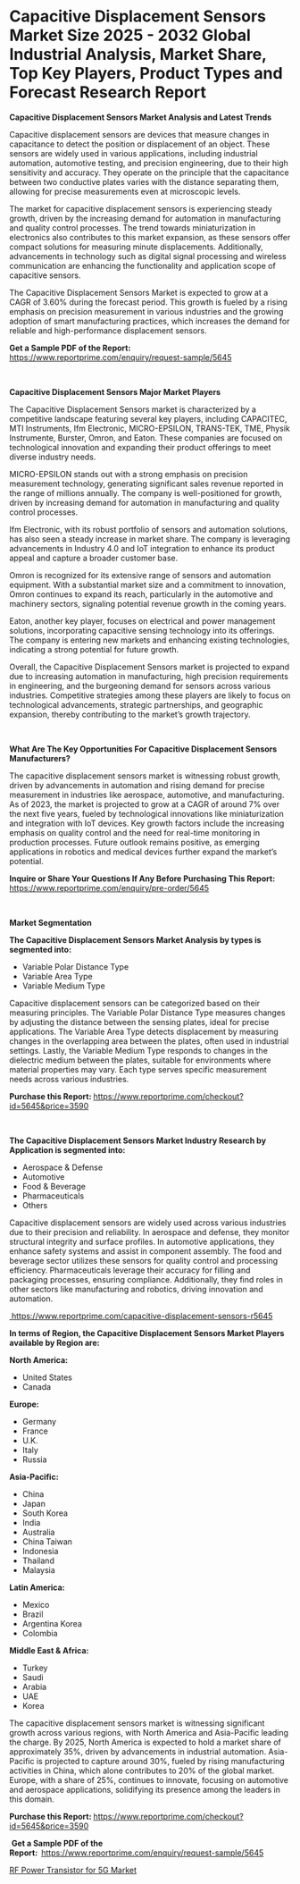 <p><h1>Capacitive Displacement Sensors Market Size 2025 - 2032 Global Industrial Analysis, Market Share, Top Key Players, Product Types and Forecast Research Report</h1></p><p><strong>Capacitive Displacement Sensors Market Analysis and Latest Trends</strong></p>
<p><p>Capacitive displacement sensors are devices that measure changes in capacitance to detect the position or displacement of an object. These sensors are widely used in various applications, including industrial automation, automotive testing, and precision engineering, due to their high sensitivity and accuracy. They operate on the principle that the capacitance between two conductive plates varies with the distance separating them, allowing for precise measurements even at microscopic levels.</p><p>The market for capacitive displacement sensors is experiencing steady growth, driven by the increasing demand for automation in manufacturing and quality control processes. The trend towards miniaturization in electronics also contributes to this market expansion, as these sensors offer compact solutions for measuring minute displacements. Additionally, advancements in technology such as digital signal processing and wireless communication are enhancing the functionality and application scope of capacitive sensors.</p><p>The Capacitive Displacement Sensors Market is expected to grow at a CAGR of 3.60% during the forecast period. This growth is fueled by a rising emphasis on precision measurement in various industries and the growing adoption of smart manufacturing practices, which increases the demand for reliable and high-performance displacement sensors.</p></p>
<p><strong>Get a Sample PDF of the Report:&nbsp;</strong> <a href="https://www.reportprime.com/enquiry/request-sample/5645?utm_campaign=3041&utm_medium=2&utm_source=Github&utm_content=ia&utm_term=19032025&utm_id=capacitive-displacement-sensors">https://www.reportprime.com/enquiry/request-sample/5645</a></p>
<p>&nbsp;</p>
<p><strong>Capacitive Displacement Sensors Major Market Players</strong></p>
<p><p>The Capacitive Displacement Sensors market is characterized by a competitive landscape featuring several key players, including CAPACITEC, MTI Instruments, Ifm Electronic, MICRO-EPSILON, TRANS-TEK, TME, Physik Instrumente, Burster, Omron, and Eaton. These companies are focused on technological innovation and expanding their product offerings to meet diverse industry needs.</p><p>MICRO-EPSILON stands out with a strong emphasis on precision measurement technology, generating significant sales revenue reported in the range of millions annually. The company is well-positioned for growth, driven by increasing demand for automation in manufacturing and quality control processes.</p><p>Ifm Electronic, with its robust portfolio of sensors and automation solutions, has also seen a steady increase in market share. The company is leveraging advancements in Industry 4.0 and IoT integration to enhance its product appeal and capture a broader customer base.</p><p>Omron is recognized for its extensive range of sensors and automation equipment. With a substantial market size and a commitment to innovation, Omron continues to expand its reach, particularly in the automotive and machinery sectors, signaling potential revenue growth in the coming years.</p><p>Eaton, another key player, focuses on electrical and power management solutions, incorporating capacitive sensing technology into its offerings. The company is entering new markets and enhancing existing technologies, indicating a strong potential for future growth.</p><p>Overall, the Capacitive Displacement Sensors market is projected to expand due to increasing automation in manufacturing, high precision requirements in engineering, and the burgeoning demand for sensors across various industries. Competitive strategies among these players are likely to focus on technological advancements, strategic partnerships, and geographic expansion, thereby contributing to the market’s growth trajectory.</p></p>
<p>&nbsp;</p>
<p><strong>What Are The Key Opportunities For Capacitive Displacement Sensors Manufacturers?</strong></p>
<p><p>The capacitive displacement sensors market is witnessing robust growth, driven by advancements in automation and rising demand for precise measurement in industries like aerospace, automotive, and manufacturing. As of 2023, the market is projected to grow at a CAGR of around 7% over the next five years, fueled by technological innovations like miniaturization and integration with IoT devices. Key growth factors include the increasing emphasis on quality control and the need for real-time monitoring in production processes. Future outlook remains positive, as emerging applications in robotics and medical devices further expand the market’s potential.</p></p>
<p><strong>Inquire or Share Your Questions If Any Before Purchasing This Report:</strong> <a href="https://www.reportprime.com/enquiry/pre-order/5645?utm_campaign=3041&utm_medium=2&utm_source=Github&utm_content=ia&utm_term=19032025&utm_id=capacitive-displacement-sensors">https://www.reportprime.com/enquiry/pre-order/5645</a></p>
<p>&nbsp;</p>
<p><strong>Market Segmentation</strong></p>
<p><strong>The Capacitive Displacement Sensors Market Analysis by types is segmented into:</strong></p>
<p><ul><li>Variable Polar Distance Type</li><li>Variable Area Type</li><li>Variable Medium Type</li></ul></p>
<p><p>Capacitive displacement sensors can be categorized based on their measuring principles. The Variable Polar Distance Type measures changes by adjusting the distance between the sensing plates, ideal for precise applications. The Variable Area Type detects displacement by measuring changes in the overlapping area between the plates, often used in industrial settings. Lastly, the Variable Medium Type responds to changes in the dielectric medium between the plates, suitable for environments where material properties may vary. Each type serves specific measurement needs across various industries.</p></p>
<p><strong>Purchase this Report:&nbsp;</strong><a href="https://www.reportprime.com/checkout?id=5645&price=3590&utm_campaign=3041&utm_medium=2&utm_source=Github&utm_content=ia&utm_term=19032025&utm_id=capacitive-displacement-sensors">https://www.reportprime.com/checkout?id=5645&price=3590</a></p>
<p>&nbsp;</p>
<p><strong>The Capacitive Displacement Sensors Market Industry Research by Application is segmented into:</strong></p>
<p><ul><li>Aerospace & Defense</li><li>Automotive</li><li>Food & Beverage</li><li>Pharmaceuticals</li><li>Others</li></ul></p>
<p><p>Capacitive displacement sensors are widely used across various industries due to their precision and reliability. In aerospace and defense, they monitor structural integrity and surface profiles. In automotive applications, they enhance safety systems and assist in component assembly. The food and beverage sector utilizes these sensors for quality control and processing efficiency. Pharmaceuticals leverage their accuracy for filling and packaging processes, ensuring compliance. Additionally, they find roles in other sectors like manufacturing and robotics, driving innovation and automation.</p></p>
<p><a href="https://www.reportprime.com/capacitive-displacement-sensors-r5645?utm_campaign=3041&utm_medium=2&utm_source=Github&utm_content=ia&utm_term=19032025&utm_id=capacitive-displacement-sensors">&nbsp;https://www.reportprime.com/capacitive-displacement-sensors-r5645</a></p>
<p><strong>In terms of Region, the Capacitive Displacement Sensors Market Players available by Region are:</strong></p>
<p>
    <p> <strong> North America: </strong>
        <ul>
            <li>United States</li>
            <li>Canada</li>
        </ul>
        </p> 
    <p> <strong> Europe: </strong>
        <ul>
            <li>Germany</li>
            <li>France</li>
            <li>U.K.</li>
            <li>Italy</li>
            <li>Russia</li>
        </ul>
        </p> 
    <p> <strong> Asia-Pacific: </strong>
        <ul>
            <li>China</li>
            <li>Japan</li>
            <li>South Korea</li>
            <li>India</li>
            <li>Australia</li>
            <li>China Taiwan</li>
            <li>Indonesia</li>
            <li>Thailand</li>
            <li>Malaysia</li>
        </ul>
        </p> 
    <p> <strong> Latin America: </strong>
        <ul>
            <li>Mexico</li>
            <li>Brazil</li>
            <li>Argentina Korea</li>
            <li>Colombia</li>
        </ul>
        </p> 
    <p> <strong> Middle East & Africa: </strong>
        <ul>
            <li>Turkey</li>
            <li>Saudi</li>
            <li>Arabia</li>
            <li>UAE</li>
            <li>Korea</li>
        </ul>
    </p>
    </p>
<p><p>The capacitive displacement sensors market is witnessing significant growth across various regions, with North America and Asia-Pacific leading the charge. By 2025, North America is expected to hold a market share of approximately 35%, driven by advancements in industrial automation. Asia-Pacific is projected to capture around 30%, fueled by rising manufacturing activities in China, which alone contributes to 20% of the global market. Europe, with a share of 25%, continues to innovate, focusing on automotive and aerospace applications, solidifying its presence among the leaders in this domain.</p></p>
<p><strong>Purchase this Report: </strong><a href="https://www.reportprime.com/checkout?id=5645&price=3590&utm_campaign=3041&utm_medium=2&utm_source=Github&utm_content=ia&utm_term=19032025&utm_id=capacitive-displacement-sensors">https://www.reportprime.com/checkout?id=5645&price=3590</a></p>
<p>&nbsp;<strong>Get a Sample PDF of the Report:&nbsp;&nbsp;</strong><a href="https://www.reportprime.com/enquiry/request-sample/5645?utm_campaign=3041&utm_medium=2&utm_source=Github&utm_content=ia&utm_term=19032025&utm_id=capacitive-displacement-sensors">https://www.reportprime.com/enquiry/request-sample/5645</a></p>
<p><strong></strong></p>
<p><p><a href="https://github.com/rianttegang/Market-Research-Report-List-1/blob/main/rf-power-transistor-for-5g-market.md?utm_campaign=3041&utm_medium=2&utm_source=Github&utm_content=ia&utm_term=19032025&utm_id=capacitive-displacement-sensors">RF Power Transistor for 5G Market</a></p></p>